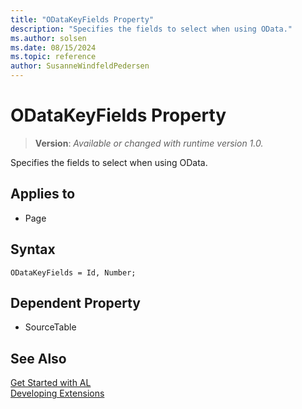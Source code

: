 ```yaml
---
title: "ODataKeyFields Property"
description: "Specifies the fields to select when using OData."
ms.author: solsen
ms.date: 08/15/2024
ms.topic: reference
author: SusanneWindfeldPedersen
---
```

[//]: # (START>DO_NOT_EDIT)
[//]: # (IMPORTANT:Do not edit any of the content between here and the END>DO_NOT_EDIT.)
[//]: # (Any modifications should be made in the .xml files in the ModernDev repo.)
# ODataKeyFields Property
> **Version**: _Available or changed with runtime version 1.0._

Specifies the fields to select when using OData.

## Applies to
-   Page

[//]: # (IMPORTANT: END>DO_NOT_EDIT)


## Syntax

```AL
ODataKeyFields = Id, Number;
```
  
## Dependent Property

- SourceTable

## See Also  
[Get Started with AL](../devenv-get-started.md)  
[Developing Extensions](../devenv-dev-overview.md)  